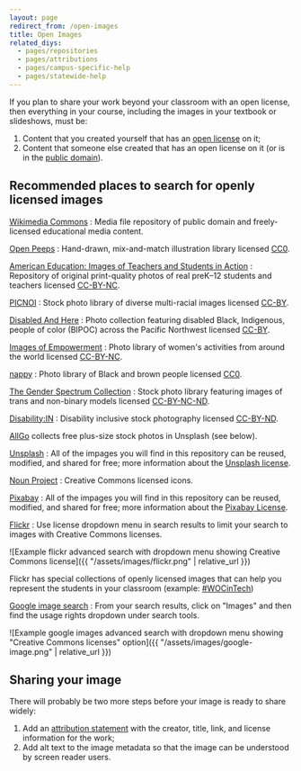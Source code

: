 ```yaml
---
layout: page
redirect_from: /open-images
title: Open Images
related_diys:
  - pages/repositories
  - pages/attributions
  - pages/campus-specific-help
  - pages/statewide-help
---
```



If you plan to share your work beyond your classroom with an open license, then everything in your course, including the images in your textbook or slideshows, must be:

1.  Content that you created yourself that has an [open license](http://faq.openoregon.org/about-open-licenses) on it;
2.  Content that someone else created that has an open license on it (or is in the [public domain](https://en.wikipedia.org/wiki/Public_domain)).

## Recommended places to search for openly licensed images

[Wikimedia Commons](https://commons.wikimedia.org/wiki/Main_Page)
: Media file repository of public domain and freely-licensed educational media content.

[Open Peeps](https://www.openpeeps.com/)
: Hand-drawn, mix-and-match illustration library licensed [CC0](https://creativecommons.org/share-your-work/public-domain/cc0/).

[American Education: Images of Teachers and Students in Action](https://deeperlearning4all.org/images/#images)
: Repository of original print-quality photos of real preK–12 students and teachers licensed
[CC-BY-NC](https://creativecommons.org/licenses/by-nc/4.0/legalcode).

[PICNOI](https://picnoi.com/)
: Stock photo library of diverse multi-racial images licensed [CC-BY](https://picnoi.com/license-2/).

[Disabled And Here](https://affecttheverb.com/collection/)
: Photo collection featuring disabled Black, Indigenous, people of color (BIPOC) across the
Pacific Northwest licensed  [CC-BY](https://picnoi.com/license-2/).

[Images of Empowerment](https://www.imagesofempowerment.org/)
: Photo library of women's activities from around the world licensed
[CC-BY-NC](https://creativecommons.org/licenses/by-nc/4.0/legalcode).

[nappy](https://www.nappy.co/)
: Photo library of Black and brown people licensed
[CC0](https://creativecommons.org/share-your-work/public-domain/cc0/).

[The Gender Spectrum Collection](https://genderphotos.vice.com/)
: Stock photo library featuring images of trans and non-binary models licensed
[CC-BY-NC-ND](https://creativecommons.org/licenses/by-nc-nd/4.0/).

[Disability:IN](https://disabilityin.org/resource/disability-stock-photography/)
: Disability inclusive stock photography licensed [CC-BY-ND](https://creativecommons.org/licenses/by-nd/4.0/).

[AllGo](https://unsplash.com/@canweallgo/collections) collects
free plus-size stock photos in Unsplash (see below).

[Unsplash](https://unsplash.com/)
: All of the impages you will find in this repository can be reused, modified, and shared for
free; more information about the [Unsplash license](https://unsplash.com/license). 

[Noun Project](https://thenounproject.com/)
: Creative Commons licensed icons.

[Pixabay](https://pixabay.com/)
: All of the impages you will find in this repository can be reused, modified, and shared for
free; more information about the [Pixabay License](https://pixabay.com/service/license/).

[Flickr](https://www.flickr.com/)
: Use license dropdown menu in search results to limit your search to images with
Creative Commons licenses.

![Example flickr advanced search with dropdown menu showing Creative Commons license]({{ "/assets/images/flickr.png" | relative_url }})

Flickr has special collections of openly licensed images that can help you represent the
students in your classroom (example: [#WOCinTech](https://www.flickr.com/photos/wocintechchat/))

[Google image search](https://www.google.com/)
: From your search results, click on "Images" and then find the usage rights dropdown under search tools.

![Example google images advanced search with dropdown menu showing "Creative Commons licenses" option]({{ "/assets/images/google-image.png" | relative_url }})

## Sharing your image

There will probably be two more steps before your image is ready to share widely:

1.  Add an [attribution statement](http://faq.openoregon.org/open-content-attributions)
with the creator, title, link, and license information for the work;
2.  Add alt text to the image metadata so that the image can be understood by
screen reader users.

